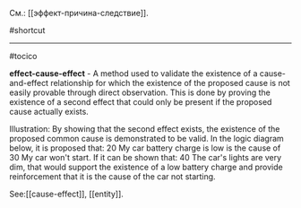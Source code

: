 См.: [[эффект-причина-следствие]].

#shortcut




<hr/>

#tocico

<b>effect-cause-effect</b> -  A method used to validate the existence of a cause-and-effect relationship for which the existence of the proposed cause is not easily provable through direct observation. This is done by proving the existence of a second effect that could only be present if the proposed cause actually exists.

Illustration:  By showing that the second effect exists, the existence of the proposed common cause is demonstrated to be valid. In the logic diagram below, it is proposed that: 20 My car battery charge is low is the cause of 30 My car won't start.  If it can be shown that: 40 The car's lights are very dim, that would support the existence of a low battery charge and provide reinforcement that it is the cause of the car not starting. 
 
 



See:[[cause-effect]], [[entity]].
